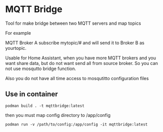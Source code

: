 # MQTT Bridge

Tool for make bridge between two MQTT servers and map topics

For example

MQTT Broker A subscribe mytopic/# and will send it to Broker B as yourtopic.

Usable for Home Assistant, when you have more MQTT brokers and you want share data, but do not want send all from source broker. So you can not use mosqutto bridge function.

Also you do not have all time access to mosqutitto configuration files

## Use in container

`podman build . -t mqttbridge:latest`

then you must map config directory to /app/config

`podman run -v /path/to/config:/app/config -it mqttbridge:latest`
